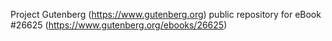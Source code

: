 Project Gutenberg (https://www.gutenberg.org) public repository for eBook #26625 (https://www.gutenberg.org/ebooks/26625)
